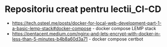 # Repositoriu creat pentru lectii_CI-CD
+ https://tech.osteel.me/posts/docker-for-local-web-development-part-1-a-basic-lemp-stack#docker-compose - docker compose LEMP stack
+ https://pentacent.medium.com/nginx-and-lets-encrypt-with-docker-in-less-than-5-minutes-b4b8a60d3a71 - docker compose certbot
